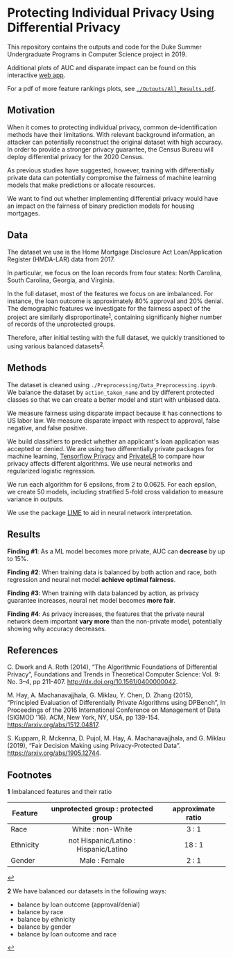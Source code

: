 ﻿# Protecting Individual Privacy Using Differential Privacy

This repository contains the outputs and code for the Duke Summer Undergraduate Programs in Computer Science project in 2019. 

Additional plots of AUC and disparate impact can be found on this interactive [web app](https://diffpriv-viz.herokuapp.com/).

For a pdf of more feature rankings plots, see [`./Outputs/All_Results.pdf`](https://github.com/cmzou/diffpriv/blob/master/Outputs/All_results.pdf).

## Motivation
When it comes to protecting individual privacy, common de-identification methods have their limitations. With relevant background information, an attacker can potentially reconstruct the original dataset with high accuracy. In order to provide a stronger privacy guarantee, the Census Bureau will deploy differential privacy for the 2020 Census.

As previous studies have suggested, however, training with differentially private data can potentially compromise the fairness of machine learning models that make predictions or allocate resources.

We want to find out whether implementing differential privacy would have an impact on the fairness of binary prediction models for housing mortgages.

## Data
The dataset we use is the Home Mortgage Disclosure Act Loan/Application Register (HMDA-LAR) data from 2017. 

In particular, we focus on the loan records from four states: North Carolina, South Carolina, Georgia, and Virginia.

In the full dataset, most of the features we focus on are imbalanced. For instance, the loan outcome is approximately 80% approval and 20% denial. The demographic features we investigate for the fairness aspect of the project are similarly disproportinate<sup id="a1">[1](#f1)</sup>, containing significanly higher number of records of the unprotected groups. 

Therefore, after initial testing with the full dataset, we quickly transitioned to using various balanced datasets<sup id="a2">[2](#f2)</sup>.

## Methods
The dataset is cleaned using `./Preprocessing/Data_Preprocessing.ipynb`.  We balance the dataset by `action_taken_name` and by different protected classes so that we can create a better model and start with unbiased data.

We measure fairness using disparate impact because it has connections to US labor law. We measure disparate impact with respect to approval, false negative, and false positive.

We build classifiers to predict whether an applicant's loan application was accepted or denied. We are using two differentially private packages for machine learning, [Tensorflow Privacy](https://github.com/tensorflow/privacy) and [PrivateLR](https://cran.r-project.org/web/packages/PrivateLR/PrivateLR.pdf) to compare how privacy affects different algorithms. We use neural networks and regularized logistic regression.

We run each algorithm for 6 epsilons, from 2 to 0.0625. For each epsilon, we create 50 models, including stratified 5-fold cross validation to measure variance in outputs.

We use the package [LIME](https://github.com/marcotcr/lime) to aid in neural network interpretation. 

## Results

**Finding #1**:  As a ML model becomes more private, AUC can **decrease** by up to 15%.

**Finding #2**:  When training data is balanced by both action and race, both regression and neural net model **achieve optimal fairness**.

**Finding #3**:  When training with data balanced by action, as privacy guarantee increases, neural net model becomes **more fair**.

**Finding #4**:  As privacy increases, the features that the private neural network deem important **vary more** than the non-private model, potentially showing why accuracy decreases.

## References

C. Dwork and A. Roth (2014), “The Algorithmic Foundations of Differential Privacy”, Foundations and Trends in Theoretical Computer Science: Vol. 9: No. 3–4, pp 211-407. http://dx.doi.org/10.1561/0400000042.

M. Hay, A. Machanavajjhala, G. Miklau, Y. Chen, D. Zhang (2015), “Principled Evaluation of Differentially Private Algorithms using DPBench”, In Proceedings of the 2016 International Conference on Management of Data (SIGMOD '16). ACM, New York, NY, USA, pp 139-154. https://arxiv.org/abs/1512.04817.

S. Kuppam, R. Mckenna, D. Pujol, M. Hay, A. Machanavajjhala, and G. Miklau (2019), “Fair Decision Making using Privacy-Protected Data”. https://arxiv.org/abs/1905.12744.


## Footnotes
<b id="f1">1</b> Imbalanced features and their ratio

| Feature  |unprotected group : protected group| approximate ratio  |
|---|:-:|:-:|
| Race  | White : non-White  | 3 : 1  |
| Ethnicity  | not Hispanic/Latino : Hispanic/Latino  |  18 : 1 |
| Gender  | Male : Female  |  2 : 1 |

[↩](#a1)

<b id="f2">2</b> We have balanced our datasets in the following ways:
* balance by loan outcome (approval/denial)
* balance by race
* balance by ethnicity
* balance by gender
* balance by loan outcome and race

[↩](#a2)
